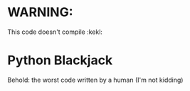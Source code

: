 # WARNING:
This code doesn't compile :kekl:

# Python Blackjack
Behold: the worst code written by a human (I'm not kidding)